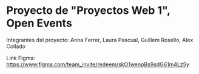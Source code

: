 # Proyecto de "Proyectos Web 1", Open Events

Integrantes del proyecto: Anna Ferrer, Laura Pascual, Guillem Rosello, Alex Collado

Link Figma: https://www.figma.com/team_invite/redeem/skO1wenpBs9sdG61m4Lz5y

